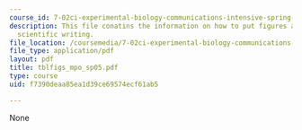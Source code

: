 ```yaml
---
course_id: 7-02ci-experimental-biology-communications-intensive-spring-2005
description: This file conatins the information on how to put figures and tables in
  scientific writing.
file_location: /coursemedia/7-02ci-experimental-biology-communications-intensive-spring-2005/f7390deaa85ea1d39ce69574ecf61ab5_tblfigs_mpo_sp05.pdf
file_type: application/pdf
layout: pdf
title: tblfigs_mpo_sp05.pdf
type: course
uid: f7390deaa85ea1d39ce69574ecf61ab5

---
```

None
